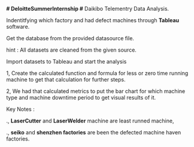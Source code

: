 **# DeloitteSummerInternship #**
Daikibo Telementry Data Analysis.

Indentitfying which factory and had defect machines through **Tableau** software.

Get the database from the provided datasource file.

hint : All datasets are cleaned from the given source.

Import datasets to Tableau and start the analysis

1, Create the calculated function and formula for less or zero time running machine to get that calculation for further steps. 

2, We had that calculated metrics to put the bar chart for which machine type and machine downtime period to get visual results of it. 

Key Notes :

., **LaserCutter** and **LaserWelder** machine are least runned machine,

., **seiko** and **shenzhen factories** are been the defected machine haven factories.
